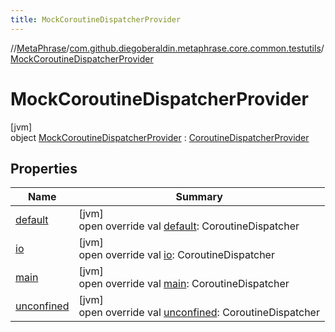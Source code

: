 ```yaml
---
title: MockCoroutineDispatcherProvider
---
```

//[MetaPhrase](../../../index.html)/[com.github.diegoberaldin.metaphrase.core.common.testutils](../index.html)/[MockCoroutineDispatcherProvider](index.html)



# MockCoroutineDispatcherProvider



[jvm]\
object [MockCoroutineDispatcherProvider](index.html) : [CoroutineDispatcherProvider](../../com.github.diegoberaldin.metaphrase.core.common.coroutines/-coroutine-dispatcher-provider/index.html)



## Properties


| Name | Summary |
|---|---|
| [default](default.html) | [jvm]<br>open override val [default](default.html): CoroutineDispatcher |
| [io](io.html) | [jvm]<br>open override val [io](io.html): CoroutineDispatcher |
| [main](main.html) | [jvm]<br>open override val [main](main.html): CoroutineDispatcher |
| [unconfined](unconfined.html) | [jvm]<br>open override val [unconfined](unconfined.html): CoroutineDispatcher |

